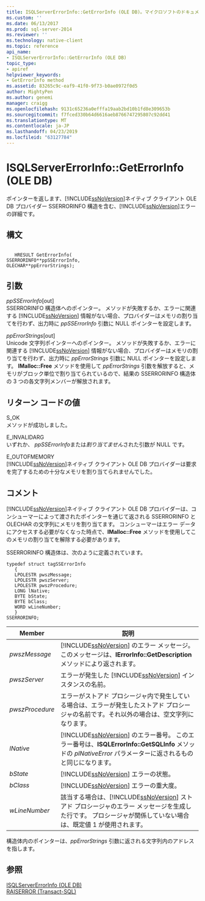 ```yaml
---
title: ISQLServerErrorInfo::GetErrorInfo (OLE DB)。マイクロソフトのドキュメント
ms.custom: ''
ms.date: 06/13/2017
ms.prod: sql-server-2014
ms.reviewer: ''
ms.technology: native-client
ms.topic: reference
api_name:
- ISQLServerErrorInfo::GetErrorInfo (OLE DB)
topic_type:
- apiref
helpviewer_keywords:
- GetErrorInfo method
ms.assetid: 83265c9c-eaf9-41f0-9f73-b0ae0972f0d5
author: MightyPen
ms.author: genemi
manager: craigg
ms.openlocfilehash: 9131c65236a0efffa19aab2bd10b1fd8e309653b
ms.sourcegitcommit: f7fced330b64d6616aeb8766747295807c92dd41
ms.translationtype: MT
ms.contentlocale: ja-JP
ms.lasthandoff: 04/23/2019
ms.locfileid: "63127784"
---
```

# <a name="isqlservererrorinfogeterrorinfo-ole-db"></a>ISQLServerErrorInfo::GetErrorInfo (OLE DB)
  ポインターを返します、[!INCLUDE[ssNoVersion](../../includes/ssnoversion-md.md)]ネイティブ クライアント OLE DB プロバイダー SSERRORINFO 構造を含む、[!INCLUDE[ssNoVersion](../../includes/ssnoversion-md.md)]エラーの詳細です。  
  
## <a name="syntax"></a>構文  
  
```  
  
   HRESULT GetErrorInfo(  
SSERRORINFO**ppSSErrorInfo,  
OLECHAR**ppErrorStrings);  
```  
  
## <a name="arguments"></a>引数  
 *ppSSErrorInfo*[out]  
 SSERRORINFO 構造体へのポインター。 メソッドが失敗するか、エラーに関連する [!INCLUDE[ssNoVersion](../../includes/ssnoversion-md.md)] 情報がない場合、プロバイダーはメモリの割り当てを行わず、出力時に *ppSSErrorInfo* 引数に NULL ポインターを設定します。  
  
 *ppErrorStrings*[out]  
 Unicode 文字列ポインターへのポインター。 メソッドが失敗するか、エラーに関連する [!INCLUDE[ssNoVersion](../../includes/ssnoversion-md.md)] 情報がない場合、プロバイダーはメモリの割り当てを行わず、出力時に *ppErrorStrings* 引数に NULL ポインターを設定します。 **IMalloc::Free** メソッドを使用して *ppErrorStrings* 引数を解放すると、メモリがブロック単位で割り当てられているので、結果の SSERRORINFO 構造体の 3 つの各文字列メンバーが解放されます。  
  
## <a name="return-code-values"></a>リターン コードの値  
 S_OK  
 メソッドが成功しました。  
  
 E_INVALIDARG  
 いずれか、 *ppSSErrorInfo*または*割り当てません*された引数が NULL です。  
  
 E_OUTOFMEMORY  
 [!INCLUDE[ssNoVersion](../../includes/ssnoversion-md.md)]ネイティブ クライアント OLE DB プロバイダーは要求を完了するための十分なメモリを割り当てられませんでした。  
  
## <a name="remarks"></a>コメント  
 [!INCLUDE[ssNoVersion](../../includes/ssnoversion-md.md)]ネイティブ クライアント OLE DB プロバイダーは、コンシューマーによって渡されたポインターを通じて返される SSERRORINFO と OLECHAR の文字列にメモリを割り当てます。 コンシューマーはエラー データにアクセスする必要がなくなった時点で、**IMalloc::Free** メソッドを使用してこのメモリの割り当てを解除する必要があります。  
  
 SSERRORINFO 構造体は、次のように定義されています。  
  
```  
typedef struct tagSSErrorInfo  
   {  
   LPOLESTR pwszMessage;  
   LPOLESTR pwszServer;  
   LPOLESTR pwszProcedure;  
   LONG lNative;  
   BYTE bState;  
   BYTE bClass;  
   WORD wLineNumber;  
   }  
SSERRORINFO;  
```  
  
|Member|説明|  
|------------|-----------------|  
|*pwszMessage*|[!INCLUDE[ssNoVersion](../../includes/ssnoversion-md.md)] のエラー メッセージ。 このメッセージは、**IErrorInfo::GetDescription** メソッドにより返されます。|  
|*pwszServer*|エラーが発生した [!INCLUDE[ssNoVersion](../../includes/ssnoversion-md.md)] インスタンスの名前。|  
|*pwszProcedure*|エラーがストアド プロシージャ内で発生している場合は、エラーが発生したストアド プロシージャの名前です。それ以外の場合は、空文字列になります。|  
|*lNative*|[!INCLUDE[ssNoVersion](../../includes/ssnoversion-md.md)] のエラー番号。 このエラー番号は、**ISQLErrorInfo::GetSQLInfo** メソッドの *plNativeError* パラメーターに返されるものと同じになります。|  
|*bState*|[!INCLUDE[ssNoVersion](../../includes/ssnoversion-md.md)] エラーの状態。|  
|*bClass*|[!INCLUDE[ssNoVersion](../../includes/ssnoversion-md.md)] エラーの重大度。|  
|*wLineNumber*|該当する場合は、[!INCLUDE[ssNoVersion](../../includes/ssnoversion-md.md)] ストアド プロシージャのエラー メッセージを生成した行です。 プロシージャが関係していない場合は、既定値 1 が使用されます。|  
  
 構造体内のポインターは、*ppErrorStrings* 引数に返される文字列内のアドレスを指します。  
  
## <a name="see-also"></a>参照  
 [ISQLServerErrorInfo &#40;OLE DB&#41;](../../database-engine/dev-guide/isqlservererrorinfo-ole-db.md)   
 [RAISERROR &#40;Transact-SQL&#41;](/sql/t-sql/language-elements/raiserror-transact-sql)  
  
  
